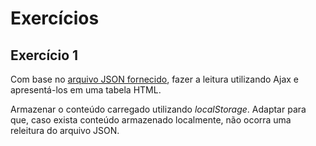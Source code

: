 <h1>Exercícios</h1>

<h2>Exercício 1</h2>
<p>Com base no <a href="https://raw.githubusercontent.com/woodyalan/json-ajax/master/exercicios/pessoas.json">arquivo JSON fornecido</a>, fazer a leitura utilizando Ajax e apresentá-los em uma tabela HTML.</p>
<p>Armazenar o conteúdo carregado utilizando <em>localStorage</em>. Adaptar para que, caso exista conteúdo armazenado localmente, não ocorra uma releitura do arquivo JSON.</p>
